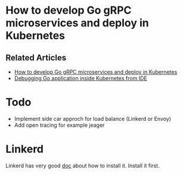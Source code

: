 # How to develop Go gRPC microservices and deploy in Kubernetes

## Related Articles
* [How to develop Go gRPC microservices and deploy in Kubernetes](https://medium.com/@shuza.sa/how-to-develop-go-grpc-microservices-and-deploy-in-kubernates-5eace0425bf8)
* [Debugging Go application inside Kubernetes from IDE
](https://medium.com/@shuza.sa/debugging-go-application-inside-kubernetes-from-ide-7e63b013c46e)

# Todo
* Implement side car approch for load balance (Linkerd or Envoy)
* Add open tracing for example jeager

# Linkerd
Linkerd has very good [doc](https://linkerd.io/2/getting-started/) about how to install it. Install it first.

